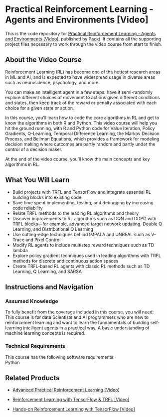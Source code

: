 # Practical Reinforcement Learning - Agents and Environments [Video]
This is the code repository for [Practical Reinforcement Learning - Agents and Environments [Video]](https://www.packtpub.com/big-data-and-business-intelligence/practical-reinforcement-learning-agents-and-environments-video?utm_source=github&utm_medium=repository&utm_campaign=9781787129344), published by [Packt](https://www.packtpub.com/?utm_source=github). It contains all the supporting project files necessary to work through the video course from start to finish.
## About the Video Course
Reinforcement Learning (RL) has become one of the hottest research areas in ML and AI, and is expected to have widespread usage in diverse areas such as neuroscience, psychology, and more.

You can make an intelligent agent in a few steps: have it semi-randomly explore different choices of movement to actions given different conditions and states, then keep track of the reward or penalty associated with each choice for a given state or action.

In this course, you’ll learn how to code the core algorithms in RL and get to know the algorithms in both R and Python. This video course will help you hit the ground running, with R and Python code for Value Iteration, Policy Gradients, Q-Learning, Temporal Difference Learning, the Markov Decision Process, and Bellman Equations, which provides a framework for modeling decision making where outcomes are partly random and partly under the control of a decision maker.

At the end of the video course, you’ll know the main concepts and key algorithms in RL.

<H2>What You Will Learn</H2>
<DIV class=book-info-will-learn-text>
<UL>
<LI>Build projects with TRFL and TensorFlow and integrate essential RL building blocks into existing code 
<LI>Save time spent implementing, testing, and debugging by increasing code reliability 
<LI>Relate TRFL methods to the leading RL algorithms and theory 
<LI>Discover improvements to RL algorithms such as DQN and DDPG with TRFL blocks—for example, advanced target network updating, Double Q Learning, and Distributional Q Learning 
<LI>Use cutting-edge techniques behind IMPALA and UNREAL such as V-Trace and Pixel Control 
<LI>Modify RL agents to include multistep reward techniques such as TD lambda 
<LI>Explore policy gradient techniques used in leading algorithms with TRFL methods for discrete and continuous action spaces 
<LI>Create TRFL-based RL agents with classic RL methods such as TD Learning, Q Learning, and SARSA </LI></UL></DIV>

## Instructions and Navigation
### Assumed Knowledge
To fully benefit from the coverage included in this course, you will need:<br/>
This course is for data Scientists and AI programmers who are new to reinforcement learning and want to learn the fundamentals of building self-learning intelligent agents in a practical way. A basic understanding of machine learning concepts is required.
### Technical Requirements
This course has the following software requirements:<br/>
Python

## Related Products
* [Advanced Practical Reinforcement Learning [Video]](https://www.packtpub.com/big-data-and-business-intelligence/advanced-practical-reinforcement-learning-video?utm_source=github&utm_medium=repository&utm_campaign=9781788833264)

* [Reinforcement Learning with TensorFlow & TRFL [Video]](https://www.packtpub.com/big-data-and-business-intelligence/reinforcement-learning-tensorflow-trfl-video?utm_source=github&utm_medium=repository&utm_campaign=9781789950748)

* [Hands-on Reinforcement Learning with TensorFlow [Video]](https://www.packtpub.com/application-development/hands-reinforcement-learning-tensorflow-video?utm_source=github&utm_medium=repository&utm_campaign=9781788995368)

